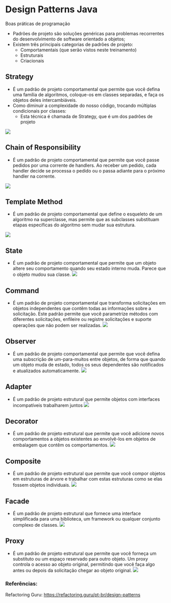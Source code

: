 # Design Patterns Java
Boas práticas de programação

- Padrões de projeto são soluções genéricas para problemas recorrentes do desenvolvimento de software orientado a objetos;
- Existem três principais categorias de padrões de projeto:
  - Comportamentais (que serão vistos neste treinamento)
  - Estruturais
  - Criacionais

## Strategy
- É um padrão de projeto comportamental que permite que você defina uma família de algoritmos, coloque-os em classes separadas, e faça os objetos deles intercambiáveis.
- Como diminuir a complexidade do nosso código, trocando múltiplas condicionais por classes:
    - Esta técnica é chamada de Strategy, que é um dos padrões de projeto

![](https://refactoring.guru/images/patterns/content/strategy/strategy.png)

## Chain of Responsibility
- É um padrão de projeto comportamental que permite que você passe pedidos por uma corrente de handlers. Ao receber um pedido, cada handler decide se processa o pedido ou o passa adiante para o próximo handler na corrente.

![](https://refactoring.guru/images/patterns/content/chain-of-responsibility/chain-of-responsibility.png)

## Template Method
- É um padrão de projeto comportamental que define o esqueleto de um algoritmo na superclasse, mas permite que as subclasses substituam etapas específicas do algoritmo sem mudar sua estrutura.

![](https://refactoring.guru/images/patterns/content/template-method/template-method.png)

## State
- É um padrão de projeto comportamental que permite que um objeto altere seu comportamento quando seu estado interno muda. Parece que o objeto mudou sua classe.
![](https://refactoring.guru/images/patterns/content/state/state-pt-br.png)

## Command
- É um padrão de projeto comportamental que transforma solicitações em objetos independentes que contêm todas as informações sobre a solicitação. Este padrão permite que você parametrize métodos com diferentes solicitações, enfileire ou registre solicitações e suporte operações que não podem ser realizadas.
![](https://refactoring.guru/images/patterns/content/command/command-pt-br.png)

## Observer
- É um padrão de projeto comportamental que permite que você defina uma subscrição de um-para-muitos entre objetos, de forma que quando um objeto muda de estado, todos os seus dependentes são notificados e atualizados automaticamente.
![](https://refactoring.guru/images/patterns/content/observer/observer.png)

## Adapter
- É um padrão de projeto estrutural que permite objetos com interfaces incompatíveis trabalharem juntos
![](https://refactoring.guru/images/patterns/content/adapter/adapter-pt-br.png)

## Decorator
- É um padrão de projeto estrutural que permite que você adicione novos comportamentos a objetos existentes ao envolvê-los em objetos de embalagem que contêm os comportamentos.
![](https://refactoring.guru/images/patterns/content/decorator/decorator.png)

## Composite
- É um padrão de projeto estrutural que permite que você compor objetos em estruturas de árvore e trabalhar com estas estruturas como se elas fossem objetos individuais.
![](https://refactoring.guru/images/patterns/content/composite/composite.png)

## Facade
- É um padrão de projeto estrutural que fornece uma interface simplificada para uma biblioteca, um framework ou qualquer conjunto complexo de classes.
![](https://refactoring.guru/images/patterns/content/facade/facade.png)

## Proxy
- É um padrão de projeto estrutural que permite que você forneça um substituto ou um espaço reservado para outro objeto. Um proxy controla o acesso ao objeto original, permitindo que você faça algo antes ou depois da solicitação chegar ao objeto original.
![](https://refactoring.guru/images/patterns/content/proxy/proxy.png)

### Referências:
Refactoring Guru: https://refactoring.guru/pt-br/design-patterns
